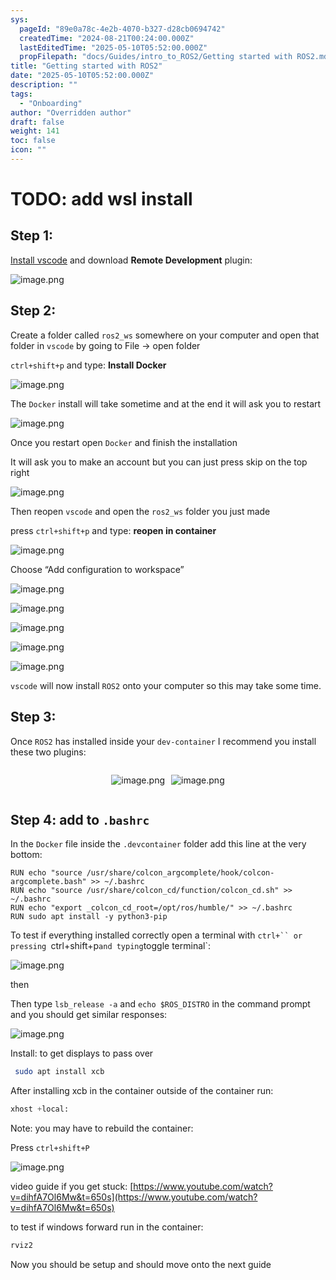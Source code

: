```yaml
---
sys:
  pageId: "89e0a78c-4e2b-4070-b327-d28cb0694742"
  createdTime: "2024-08-21T00:24:00.000Z"
  lastEditedTime: "2025-05-10T05:52:00.000Z"
  propFilepath: "docs/Guides/intro_to_ROS2/Getting started with ROS2.md"
title: "Getting started with ROS2"
date: "2025-05-10T05:52:00.000Z"
description: ""
tags:
  - "Onboarding"
author: "Overridden author"
draft: false
weight: 141
toc: false
icon: ""
---
```


# TODO: add wsl install

## Step 1:

[Install vscode](https://code.visualstudio.com/download) and download **Remote Development** plugin:

![image.png](https://prod-files-secure.s3.us-west-2.amazonaws.com/d518164a-d88e-44d1-a4ee-3adb3bd8bce0/efb52993-1881-4a40-b95e-6f020334f022/image.png?X-Amz-Algorithm=AWS4-HMAC-SHA256&X-Amz-Content-Sha256=UNSIGNED-PAYLOAD&X-Amz-Credential=ASIAZI2LB4667L5YCAPQ%2F20250606%2Fus-west-2%2Fs3%2Faws4_request&X-Amz-Date=20250606T181216Z&X-Amz-Expires=3600&X-Amz-Security-Token=IQoJb3JpZ2luX2VjEIr%2F%2F%2F%2F%2F%2F%2F%2F%2F%2FwEaCXVzLXdlc3QtMiJHMEUCIQCSx2FnbXYl14FHVYI8IYjLevUDxo2mYcXdoosKXlRNpgIgQu9sPpOrRU3HrKLg7yK0zu36Tx5F5EACeW2cuNLqMC0q%2FwMIYxAAGgw2Mzc0MjMxODM4MDUiDEUWFv3NKhd8za3xxyrcA4UEsCsP70ecrL%2FCDJt1k1PlZAfgomP3EKrTHCLOrhYKI%2FB8p61Mb7SYhrEQGars9nmWbRfRFDO0lr17i89zsdn7ACCt1C3AENGl39NNDqCcTtaFcMQtwiEqQKjfi4JnvMO%2F8CffpQ32SkIhMvhLyXEZpJIr%2BLEJup22lfazt680FX8hUw4nmJ1tRI48pQf2aZ3SRyTznOdTWjyay%2FDwkdrQ4B4x1lr77Na%2FR2n6xOT11PjFl%2FQRvo3zO%2Bmp3iuMEdPpHaHrtVLBLQuHAwMrED3tVuPQ1nnXwmhbYecoCzvJsIpA4K%2B%2FK18X0N7W2CQQWyG9MXwVGMzMw0fKaKnqviKyREmwhY2kKA4OM5KcZ7mMjwiODJLci%2BNixt8K1ze9Cq84P9Y4dvOFuQ71ZUF23aMT8aN%2BXuVRsBQ%2F6vnhGPJ7qk6ecdxknFCHBDMcqYMi%2BtJUMKXvYv1GJIvpqRiPm7Q6i6M9HrNI%2BlRQ5F9TT39bv3ZgRLBu5y6zyjHYjiX3z%2FFZnVIPMVX%2BUncAuHGgRiUyf99o6hCyPQjO5rUEqIUEtfIZDZgrX1prxBCvScHJRPNrUUM88cNom64kluZ%2FWu8s%2BPG77JwQjHl7%2BsAQk6ZPFTjjwxe6P0MfSIhSMIHXjMIGOqUB63bLv6tUlKGyLMrQzZ0l02wCIrwp3n%2BIZlYLin4T%2FtfxIub3mInvVRJPb1eULMU9bN511QHnrfpvqYEoJ4siAivpwjxArRZhqoCAHik29y%2BJscp71Z1fopEf1bAaXb7IHZSYOHPlJsY8y5GEph2mEUDj%2Fa9v%2BwHETQs5%2Bf3%2B%2BVtp7YeMEMNengkXgL9fL9BcPo9Orq8qgCPn5%2Fi%2BgZJVSr56XjuY&X-Amz-Signature=ba031ad7e9bca080d388ecb8bb88885caedabdf786e6ac574bbe19e06da45d2b&X-Amz-SignedHeaders=host&x-id=GetObject)

## Step 2:

Create a folder called `ros2_ws` somewhere on your computer and open that folder in `vscode` by going to File → open folder 

`ctrl+shift+p` and type: **Install Docker**

![image.png](https://prod-files-secure.s3.us-west-2.amazonaws.com/d518164a-d88e-44d1-a4ee-3adb3bd8bce0/2269dc0e-1cd5-47ff-bceb-c04ad9b2eab0/image.png?X-Amz-Algorithm=AWS4-HMAC-SHA256&X-Amz-Content-Sha256=UNSIGNED-PAYLOAD&X-Amz-Credential=ASIAZI2LB4667L5YCAPQ%2F20250606%2Fus-west-2%2Fs3%2Faws4_request&X-Amz-Date=20250606T181216Z&X-Amz-Expires=3600&X-Amz-Security-Token=IQoJb3JpZ2luX2VjEIr%2F%2F%2F%2F%2F%2F%2F%2F%2F%2FwEaCXVzLXdlc3QtMiJHMEUCIQCSx2FnbXYl14FHVYI8IYjLevUDxo2mYcXdoosKXlRNpgIgQu9sPpOrRU3HrKLg7yK0zu36Tx5F5EACeW2cuNLqMC0q%2FwMIYxAAGgw2Mzc0MjMxODM4MDUiDEUWFv3NKhd8za3xxyrcA4UEsCsP70ecrL%2FCDJt1k1PlZAfgomP3EKrTHCLOrhYKI%2FB8p61Mb7SYhrEQGars9nmWbRfRFDO0lr17i89zsdn7ACCt1C3AENGl39NNDqCcTtaFcMQtwiEqQKjfi4JnvMO%2F8CffpQ32SkIhMvhLyXEZpJIr%2BLEJup22lfazt680FX8hUw4nmJ1tRI48pQf2aZ3SRyTznOdTWjyay%2FDwkdrQ4B4x1lr77Na%2FR2n6xOT11PjFl%2FQRvo3zO%2Bmp3iuMEdPpHaHrtVLBLQuHAwMrED3tVuPQ1nnXwmhbYecoCzvJsIpA4K%2B%2FK18X0N7W2CQQWyG9MXwVGMzMw0fKaKnqviKyREmwhY2kKA4OM5KcZ7mMjwiODJLci%2BNixt8K1ze9Cq84P9Y4dvOFuQ71ZUF23aMT8aN%2BXuVRsBQ%2F6vnhGPJ7qk6ecdxknFCHBDMcqYMi%2BtJUMKXvYv1GJIvpqRiPm7Q6i6M9HrNI%2BlRQ5F9TT39bv3ZgRLBu5y6zyjHYjiX3z%2FFZnVIPMVX%2BUncAuHGgRiUyf99o6hCyPQjO5rUEqIUEtfIZDZgrX1prxBCvScHJRPNrUUM88cNom64kluZ%2FWu8s%2BPG77JwQjHl7%2BsAQk6ZPFTjjwxe6P0MfSIhSMIHXjMIGOqUB63bLv6tUlKGyLMrQzZ0l02wCIrwp3n%2BIZlYLin4T%2FtfxIub3mInvVRJPb1eULMU9bN511QHnrfpvqYEoJ4siAivpwjxArRZhqoCAHik29y%2BJscp71Z1fopEf1bAaXb7IHZSYOHPlJsY8y5GEph2mEUDj%2Fa9v%2BwHETQs5%2Bf3%2B%2BVtp7YeMEMNengkXgL9fL9BcPo9Orq8qgCPn5%2Fi%2BgZJVSr56XjuY&X-Amz-Signature=68493e76a6fe15e59fab90d3b59541d50abb0d7ee0f777916375056ee3e3eba8&X-Amz-SignedHeaders=host&x-id=GetObject)

The `Docker` install will take sometime and at the end it will ask you to restart

![image.png](https://prod-files-secure.s3.us-west-2.amazonaws.com/d518164a-d88e-44d1-a4ee-3adb3bd8bce0/ed233f78-be33-4b1f-b89c-9c346c0e961e/image.png?X-Amz-Algorithm=AWS4-HMAC-SHA256&X-Amz-Content-Sha256=UNSIGNED-PAYLOAD&X-Amz-Credential=ASIAZI2LB4667L5YCAPQ%2F20250606%2Fus-west-2%2Fs3%2Faws4_request&X-Amz-Date=20250606T181216Z&X-Amz-Expires=3600&X-Amz-Security-Token=IQoJb3JpZ2luX2VjEIr%2F%2F%2F%2F%2F%2F%2F%2F%2F%2FwEaCXVzLXdlc3QtMiJHMEUCIQCSx2FnbXYl14FHVYI8IYjLevUDxo2mYcXdoosKXlRNpgIgQu9sPpOrRU3HrKLg7yK0zu36Tx5F5EACeW2cuNLqMC0q%2FwMIYxAAGgw2Mzc0MjMxODM4MDUiDEUWFv3NKhd8za3xxyrcA4UEsCsP70ecrL%2FCDJt1k1PlZAfgomP3EKrTHCLOrhYKI%2FB8p61Mb7SYhrEQGars9nmWbRfRFDO0lr17i89zsdn7ACCt1C3AENGl39NNDqCcTtaFcMQtwiEqQKjfi4JnvMO%2F8CffpQ32SkIhMvhLyXEZpJIr%2BLEJup22lfazt680FX8hUw4nmJ1tRI48pQf2aZ3SRyTznOdTWjyay%2FDwkdrQ4B4x1lr77Na%2FR2n6xOT11PjFl%2FQRvo3zO%2Bmp3iuMEdPpHaHrtVLBLQuHAwMrED3tVuPQ1nnXwmhbYecoCzvJsIpA4K%2B%2FK18X0N7W2CQQWyG9MXwVGMzMw0fKaKnqviKyREmwhY2kKA4OM5KcZ7mMjwiODJLci%2BNixt8K1ze9Cq84P9Y4dvOFuQ71ZUF23aMT8aN%2BXuVRsBQ%2F6vnhGPJ7qk6ecdxknFCHBDMcqYMi%2BtJUMKXvYv1GJIvpqRiPm7Q6i6M9HrNI%2BlRQ5F9TT39bv3ZgRLBu5y6zyjHYjiX3z%2FFZnVIPMVX%2BUncAuHGgRiUyf99o6hCyPQjO5rUEqIUEtfIZDZgrX1prxBCvScHJRPNrUUM88cNom64kluZ%2FWu8s%2BPG77JwQjHl7%2BsAQk6ZPFTjjwxe6P0MfSIhSMIHXjMIGOqUB63bLv6tUlKGyLMrQzZ0l02wCIrwp3n%2BIZlYLin4T%2FtfxIub3mInvVRJPb1eULMU9bN511QHnrfpvqYEoJ4siAivpwjxArRZhqoCAHik29y%2BJscp71Z1fopEf1bAaXb7IHZSYOHPlJsY8y5GEph2mEUDj%2Fa9v%2BwHETQs5%2Bf3%2B%2BVtp7YeMEMNengkXgL9fL9BcPo9Orq8qgCPn5%2Fi%2BgZJVSr56XjuY&X-Amz-Signature=3183dfd44d43e0d11e5ab0312d8da09f004ad50f1093fc88060562df3d949c19&X-Amz-SignedHeaders=host&x-id=GetObject)

Once you restart open `Docker` and finish the installation

It will ask you to make an account but you can just press skip on the top right

![image.png](https://prod-files-secure.s3.us-west-2.amazonaws.com/d518164a-d88e-44d1-a4ee-3adb3bd8bce0/21010ad9-1659-4fd9-9f59-9932a09b2a3d/image.png?X-Amz-Algorithm=AWS4-HMAC-SHA256&X-Amz-Content-Sha256=UNSIGNED-PAYLOAD&X-Amz-Credential=ASIAZI2LB4667L5YCAPQ%2F20250606%2Fus-west-2%2Fs3%2Faws4_request&X-Amz-Date=20250606T181216Z&X-Amz-Expires=3600&X-Amz-Security-Token=IQoJb3JpZ2luX2VjEIr%2F%2F%2F%2F%2F%2F%2F%2F%2F%2FwEaCXVzLXdlc3QtMiJHMEUCIQCSx2FnbXYl14FHVYI8IYjLevUDxo2mYcXdoosKXlRNpgIgQu9sPpOrRU3HrKLg7yK0zu36Tx5F5EACeW2cuNLqMC0q%2FwMIYxAAGgw2Mzc0MjMxODM4MDUiDEUWFv3NKhd8za3xxyrcA4UEsCsP70ecrL%2FCDJt1k1PlZAfgomP3EKrTHCLOrhYKI%2FB8p61Mb7SYhrEQGars9nmWbRfRFDO0lr17i89zsdn7ACCt1C3AENGl39NNDqCcTtaFcMQtwiEqQKjfi4JnvMO%2F8CffpQ32SkIhMvhLyXEZpJIr%2BLEJup22lfazt680FX8hUw4nmJ1tRI48pQf2aZ3SRyTznOdTWjyay%2FDwkdrQ4B4x1lr77Na%2FR2n6xOT11PjFl%2FQRvo3zO%2Bmp3iuMEdPpHaHrtVLBLQuHAwMrED3tVuPQ1nnXwmhbYecoCzvJsIpA4K%2B%2FK18X0N7W2CQQWyG9MXwVGMzMw0fKaKnqviKyREmwhY2kKA4OM5KcZ7mMjwiODJLci%2BNixt8K1ze9Cq84P9Y4dvOFuQ71ZUF23aMT8aN%2BXuVRsBQ%2F6vnhGPJ7qk6ecdxknFCHBDMcqYMi%2BtJUMKXvYv1GJIvpqRiPm7Q6i6M9HrNI%2BlRQ5F9TT39bv3ZgRLBu5y6zyjHYjiX3z%2FFZnVIPMVX%2BUncAuHGgRiUyf99o6hCyPQjO5rUEqIUEtfIZDZgrX1prxBCvScHJRPNrUUM88cNom64kluZ%2FWu8s%2BPG77JwQjHl7%2BsAQk6ZPFTjjwxe6P0MfSIhSMIHXjMIGOqUB63bLv6tUlKGyLMrQzZ0l02wCIrwp3n%2BIZlYLin4T%2FtfxIub3mInvVRJPb1eULMU9bN511QHnrfpvqYEoJ4siAivpwjxArRZhqoCAHik29y%2BJscp71Z1fopEf1bAaXb7IHZSYOHPlJsY8y5GEph2mEUDj%2Fa9v%2BwHETQs5%2Bf3%2B%2BVtp7YeMEMNengkXgL9fL9BcPo9Orq8qgCPn5%2Fi%2BgZJVSr56XjuY&X-Amz-Signature=b66911fe34752ed67f652cc0a41bf5ae3ff2af7b61bf17cec37a4f5e864e9eef&X-Amz-SignedHeaders=host&x-id=GetObject)

Then reopen `vscode` and open the `ros2_ws` folder you just made

press `ctrl+shift+p` and type: **reopen in container**

![image.png](https://prod-files-secure.s3.us-west-2.amazonaws.com/d518164a-d88e-44d1-a4ee-3adb3bd8bce0/4e93b8c2-41ad-488c-8095-c74205196118/image.png?X-Amz-Algorithm=AWS4-HMAC-SHA256&X-Amz-Content-Sha256=UNSIGNED-PAYLOAD&X-Amz-Credential=ASIAZI2LB4667L5YCAPQ%2F20250606%2Fus-west-2%2Fs3%2Faws4_request&X-Amz-Date=20250606T181216Z&X-Amz-Expires=3600&X-Amz-Security-Token=IQoJb3JpZ2luX2VjEIr%2F%2F%2F%2F%2F%2F%2F%2F%2F%2FwEaCXVzLXdlc3QtMiJHMEUCIQCSx2FnbXYl14FHVYI8IYjLevUDxo2mYcXdoosKXlRNpgIgQu9sPpOrRU3HrKLg7yK0zu36Tx5F5EACeW2cuNLqMC0q%2FwMIYxAAGgw2Mzc0MjMxODM4MDUiDEUWFv3NKhd8za3xxyrcA4UEsCsP70ecrL%2FCDJt1k1PlZAfgomP3EKrTHCLOrhYKI%2FB8p61Mb7SYhrEQGars9nmWbRfRFDO0lr17i89zsdn7ACCt1C3AENGl39NNDqCcTtaFcMQtwiEqQKjfi4JnvMO%2F8CffpQ32SkIhMvhLyXEZpJIr%2BLEJup22lfazt680FX8hUw4nmJ1tRI48pQf2aZ3SRyTznOdTWjyay%2FDwkdrQ4B4x1lr77Na%2FR2n6xOT11PjFl%2FQRvo3zO%2Bmp3iuMEdPpHaHrtVLBLQuHAwMrED3tVuPQ1nnXwmhbYecoCzvJsIpA4K%2B%2FK18X0N7W2CQQWyG9MXwVGMzMw0fKaKnqviKyREmwhY2kKA4OM5KcZ7mMjwiODJLci%2BNixt8K1ze9Cq84P9Y4dvOFuQ71ZUF23aMT8aN%2BXuVRsBQ%2F6vnhGPJ7qk6ecdxknFCHBDMcqYMi%2BtJUMKXvYv1GJIvpqRiPm7Q6i6M9HrNI%2BlRQ5F9TT39bv3ZgRLBu5y6zyjHYjiX3z%2FFZnVIPMVX%2BUncAuHGgRiUyf99o6hCyPQjO5rUEqIUEtfIZDZgrX1prxBCvScHJRPNrUUM88cNom64kluZ%2FWu8s%2BPG77JwQjHl7%2BsAQk6ZPFTjjwxe6P0MfSIhSMIHXjMIGOqUB63bLv6tUlKGyLMrQzZ0l02wCIrwp3n%2BIZlYLin4T%2FtfxIub3mInvVRJPb1eULMU9bN511QHnrfpvqYEoJ4siAivpwjxArRZhqoCAHik29y%2BJscp71Z1fopEf1bAaXb7IHZSYOHPlJsY8y5GEph2mEUDj%2Fa9v%2BwHETQs5%2Bf3%2B%2BVtp7YeMEMNengkXgL9fL9BcPo9Orq8qgCPn5%2Fi%2BgZJVSr56XjuY&X-Amz-Signature=f56cb430fcbb44e86b677deba9aff891c285cbe069308804e84a18dde3404e1b&X-Amz-SignedHeaders=host&x-id=GetObject)

Choose “Add configuration to workspace”

![image.png](https://prod-files-secure.s3.us-west-2.amazonaws.com/d518164a-d88e-44d1-a4ee-3adb3bd8bce0/9560b282-5060-4989-ba37-97e7b2c22476/image.png?X-Amz-Algorithm=AWS4-HMAC-SHA256&X-Amz-Content-Sha256=UNSIGNED-PAYLOAD&X-Amz-Credential=ASIAZI2LB4667L5YCAPQ%2F20250606%2Fus-west-2%2Fs3%2Faws4_request&X-Amz-Date=20250606T181216Z&X-Amz-Expires=3600&X-Amz-Security-Token=IQoJb3JpZ2luX2VjEIr%2F%2F%2F%2F%2F%2F%2F%2F%2F%2FwEaCXVzLXdlc3QtMiJHMEUCIQCSx2FnbXYl14FHVYI8IYjLevUDxo2mYcXdoosKXlRNpgIgQu9sPpOrRU3HrKLg7yK0zu36Tx5F5EACeW2cuNLqMC0q%2FwMIYxAAGgw2Mzc0MjMxODM4MDUiDEUWFv3NKhd8za3xxyrcA4UEsCsP70ecrL%2FCDJt1k1PlZAfgomP3EKrTHCLOrhYKI%2FB8p61Mb7SYhrEQGars9nmWbRfRFDO0lr17i89zsdn7ACCt1C3AENGl39NNDqCcTtaFcMQtwiEqQKjfi4JnvMO%2F8CffpQ32SkIhMvhLyXEZpJIr%2BLEJup22lfazt680FX8hUw4nmJ1tRI48pQf2aZ3SRyTznOdTWjyay%2FDwkdrQ4B4x1lr77Na%2FR2n6xOT11PjFl%2FQRvo3zO%2Bmp3iuMEdPpHaHrtVLBLQuHAwMrED3tVuPQ1nnXwmhbYecoCzvJsIpA4K%2B%2FK18X0N7W2CQQWyG9MXwVGMzMw0fKaKnqviKyREmwhY2kKA4OM5KcZ7mMjwiODJLci%2BNixt8K1ze9Cq84P9Y4dvOFuQ71ZUF23aMT8aN%2BXuVRsBQ%2F6vnhGPJ7qk6ecdxknFCHBDMcqYMi%2BtJUMKXvYv1GJIvpqRiPm7Q6i6M9HrNI%2BlRQ5F9TT39bv3ZgRLBu5y6zyjHYjiX3z%2FFZnVIPMVX%2BUncAuHGgRiUyf99o6hCyPQjO5rUEqIUEtfIZDZgrX1prxBCvScHJRPNrUUM88cNom64kluZ%2FWu8s%2BPG77JwQjHl7%2BsAQk6ZPFTjjwxe6P0MfSIhSMIHXjMIGOqUB63bLv6tUlKGyLMrQzZ0l02wCIrwp3n%2BIZlYLin4T%2FtfxIub3mInvVRJPb1eULMU9bN511QHnrfpvqYEoJ4siAivpwjxArRZhqoCAHik29y%2BJscp71Z1fopEf1bAaXb7IHZSYOHPlJsY8y5GEph2mEUDj%2Fa9v%2BwHETQs5%2Bf3%2B%2BVtp7YeMEMNengkXgL9fL9BcPo9Orq8qgCPn5%2Fi%2BgZJVSr56XjuY&X-Amz-Signature=5aff687c4ce128f99cf48d5440f524a59194affe1d301fca5ede4d85b7a3805c&X-Amz-SignedHeaders=host&x-id=GetObject)

![image.png](https://prod-files-secure.s3.us-west-2.amazonaws.com/d518164a-d88e-44d1-a4ee-3adb3bd8bce0/2ee63f81-886b-48e8-a553-dc6e5eac99e4/image.png?X-Amz-Algorithm=AWS4-HMAC-SHA256&X-Amz-Content-Sha256=UNSIGNED-PAYLOAD&X-Amz-Credential=ASIAZI2LB4667L5YCAPQ%2F20250606%2Fus-west-2%2Fs3%2Faws4_request&X-Amz-Date=20250606T181216Z&X-Amz-Expires=3600&X-Amz-Security-Token=IQoJb3JpZ2luX2VjEIr%2F%2F%2F%2F%2F%2F%2F%2F%2F%2FwEaCXVzLXdlc3QtMiJHMEUCIQCSx2FnbXYl14FHVYI8IYjLevUDxo2mYcXdoosKXlRNpgIgQu9sPpOrRU3HrKLg7yK0zu36Tx5F5EACeW2cuNLqMC0q%2FwMIYxAAGgw2Mzc0MjMxODM4MDUiDEUWFv3NKhd8za3xxyrcA4UEsCsP70ecrL%2FCDJt1k1PlZAfgomP3EKrTHCLOrhYKI%2FB8p61Mb7SYhrEQGars9nmWbRfRFDO0lr17i89zsdn7ACCt1C3AENGl39NNDqCcTtaFcMQtwiEqQKjfi4JnvMO%2F8CffpQ32SkIhMvhLyXEZpJIr%2BLEJup22lfazt680FX8hUw4nmJ1tRI48pQf2aZ3SRyTznOdTWjyay%2FDwkdrQ4B4x1lr77Na%2FR2n6xOT11PjFl%2FQRvo3zO%2Bmp3iuMEdPpHaHrtVLBLQuHAwMrED3tVuPQ1nnXwmhbYecoCzvJsIpA4K%2B%2FK18X0N7W2CQQWyG9MXwVGMzMw0fKaKnqviKyREmwhY2kKA4OM5KcZ7mMjwiODJLci%2BNixt8K1ze9Cq84P9Y4dvOFuQ71ZUF23aMT8aN%2BXuVRsBQ%2F6vnhGPJ7qk6ecdxknFCHBDMcqYMi%2BtJUMKXvYv1GJIvpqRiPm7Q6i6M9HrNI%2BlRQ5F9TT39bv3ZgRLBu5y6zyjHYjiX3z%2FFZnVIPMVX%2BUncAuHGgRiUyf99o6hCyPQjO5rUEqIUEtfIZDZgrX1prxBCvScHJRPNrUUM88cNom64kluZ%2FWu8s%2BPG77JwQjHl7%2BsAQk6ZPFTjjwxe6P0MfSIhSMIHXjMIGOqUB63bLv6tUlKGyLMrQzZ0l02wCIrwp3n%2BIZlYLin4T%2FtfxIub3mInvVRJPb1eULMU9bN511QHnrfpvqYEoJ4siAivpwjxArRZhqoCAHik29y%2BJscp71Z1fopEf1bAaXb7IHZSYOHPlJsY8y5GEph2mEUDj%2Fa9v%2BwHETQs5%2Bf3%2B%2BVtp7YeMEMNengkXgL9fL9BcPo9Orq8qgCPn5%2Fi%2BgZJVSr56XjuY&X-Amz-Signature=1b86b751affb983cbdd7561dda8025451f35bfed00d9306377e30d1449ef9d06&X-Amz-SignedHeaders=host&x-id=GetObject)

![image.png](https://prod-files-secure.s3.us-west-2.amazonaws.com/d518164a-d88e-44d1-a4ee-3adb3bd8bce0/ae1580b2-b048-407e-aed9-b584224a7a04/image.png?X-Amz-Algorithm=AWS4-HMAC-SHA256&X-Amz-Content-Sha256=UNSIGNED-PAYLOAD&X-Amz-Credential=ASIAZI2LB4667L5YCAPQ%2F20250606%2Fus-west-2%2Fs3%2Faws4_request&X-Amz-Date=20250606T181216Z&X-Amz-Expires=3600&X-Amz-Security-Token=IQoJb3JpZ2luX2VjEIr%2F%2F%2F%2F%2F%2F%2F%2F%2F%2FwEaCXVzLXdlc3QtMiJHMEUCIQCSx2FnbXYl14FHVYI8IYjLevUDxo2mYcXdoosKXlRNpgIgQu9sPpOrRU3HrKLg7yK0zu36Tx5F5EACeW2cuNLqMC0q%2FwMIYxAAGgw2Mzc0MjMxODM4MDUiDEUWFv3NKhd8za3xxyrcA4UEsCsP70ecrL%2FCDJt1k1PlZAfgomP3EKrTHCLOrhYKI%2FB8p61Mb7SYhrEQGars9nmWbRfRFDO0lr17i89zsdn7ACCt1C3AENGl39NNDqCcTtaFcMQtwiEqQKjfi4JnvMO%2F8CffpQ32SkIhMvhLyXEZpJIr%2BLEJup22lfazt680FX8hUw4nmJ1tRI48pQf2aZ3SRyTznOdTWjyay%2FDwkdrQ4B4x1lr77Na%2FR2n6xOT11PjFl%2FQRvo3zO%2Bmp3iuMEdPpHaHrtVLBLQuHAwMrED3tVuPQ1nnXwmhbYecoCzvJsIpA4K%2B%2FK18X0N7W2CQQWyG9MXwVGMzMw0fKaKnqviKyREmwhY2kKA4OM5KcZ7mMjwiODJLci%2BNixt8K1ze9Cq84P9Y4dvOFuQ71ZUF23aMT8aN%2BXuVRsBQ%2F6vnhGPJ7qk6ecdxknFCHBDMcqYMi%2BtJUMKXvYv1GJIvpqRiPm7Q6i6M9HrNI%2BlRQ5F9TT39bv3ZgRLBu5y6zyjHYjiX3z%2FFZnVIPMVX%2BUncAuHGgRiUyf99o6hCyPQjO5rUEqIUEtfIZDZgrX1prxBCvScHJRPNrUUM88cNom64kluZ%2FWu8s%2BPG77JwQjHl7%2BsAQk6ZPFTjjwxe6P0MfSIhSMIHXjMIGOqUB63bLv6tUlKGyLMrQzZ0l02wCIrwp3n%2BIZlYLin4T%2FtfxIub3mInvVRJPb1eULMU9bN511QHnrfpvqYEoJ4siAivpwjxArRZhqoCAHik29y%2BJscp71Z1fopEf1bAaXb7IHZSYOHPlJsY8y5GEph2mEUDj%2Fa9v%2BwHETQs5%2Bf3%2B%2BVtp7YeMEMNengkXgL9fL9BcPo9Orq8qgCPn5%2Fi%2BgZJVSr56XjuY&X-Amz-Signature=783154ddd87f39282c893404db2e7433dbb68dbe355b6733b281ab7e13acc442&X-Amz-SignedHeaders=host&x-id=GetObject)

![image.png](https://prod-files-secure.s3.us-west-2.amazonaws.com/d518164a-d88e-44d1-a4ee-3adb3bd8bce0/53255b28-f75e-430f-b9e3-c0ac8577e42b/image.png?X-Amz-Algorithm=AWS4-HMAC-SHA256&X-Amz-Content-Sha256=UNSIGNED-PAYLOAD&X-Amz-Credential=ASIAZI2LB4667L5YCAPQ%2F20250606%2Fus-west-2%2Fs3%2Faws4_request&X-Amz-Date=20250606T181216Z&X-Amz-Expires=3600&X-Amz-Security-Token=IQoJb3JpZ2luX2VjEIr%2F%2F%2F%2F%2F%2F%2F%2F%2F%2FwEaCXVzLXdlc3QtMiJHMEUCIQCSx2FnbXYl14FHVYI8IYjLevUDxo2mYcXdoosKXlRNpgIgQu9sPpOrRU3HrKLg7yK0zu36Tx5F5EACeW2cuNLqMC0q%2FwMIYxAAGgw2Mzc0MjMxODM4MDUiDEUWFv3NKhd8za3xxyrcA4UEsCsP70ecrL%2FCDJt1k1PlZAfgomP3EKrTHCLOrhYKI%2FB8p61Mb7SYhrEQGars9nmWbRfRFDO0lr17i89zsdn7ACCt1C3AENGl39NNDqCcTtaFcMQtwiEqQKjfi4JnvMO%2F8CffpQ32SkIhMvhLyXEZpJIr%2BLEJup22lfazt680FX8hUw4nmJ1tRI48pQf2aZ3SRyTznOdTWjyay%2FDwkdrQ4B4x1lr77Na%2FR2n6xOT11PjFl%2FQRvo3zO%2Bmp3iuMEdPpHaHrtVLBLQuHAwMrED3tVuPQ1nnXwmhbYecoCzvJsIpA4K%2B%2FK18X0N7W2CQQWyG9MXwVGMzMw0fKaKnqviKyREmwhY2kKA4OM5KcZ7mMjwiODJLci%2BNixt8K1ze9Cq84P9Y4dvOFuQ71ZUF23aMT8aN%2BXuVRsBQ%2F6vnhGPJ7qk6ecdxknFCHBDMcqYMi%2BtJUMKXvYv1GJIvpqRiPm7Q6i6M9HrNI%2BlRQ5F9TT39bv3ZgRLBu5y6zyjHYjiX3z%2FFZnVIPMVX%2BUncAuHGgRiUyf99o6hCyPQjO5rUEqIUEtfIZDZgrX1prxBCvScHJRPNrUUM88cNom64kluZ%2FWu8s%2BPG77JwQjHl7%2BsAQk6ZPFTjjwxe6P0MfSIhSMIHXjMIGOqUB63bLv6tUlKGyLMrQzZ0l02wCIrwp3n%2BIZlYLin4T%2FtfxIub3mInvVRJPb1eULMU9bN511QHnrfpvqYEoJ4siAivpwjxArRZhqoCAHik29y%2BJscp71Z1fopEf1bAaXb7IHZSYOHPlJsY8y5GEph2mEUDj%2Fa9v%2BwHETQs5%2Bf3%2B%2BVtp7YeMEMNengkXgL9fL9BcPo9Orq8qgCPn5%2Fi%2BgZJVSr56XjuY&X-Amz-Signature=8e69b8a425f51ac9e62dfe861e8692cbb0acd3adf46ee6fb7f275f6e0f7a99af&X-Amz-SignedHeaders=host&x-id=GetObject)

![image.png](https://prod-files-secure.s3.us-west-2.amazonaws.com/d518164a-d88e-44d1-a4ee-3adb3bd8bce0/7c562767-5af9-4ffb-97d1-327bcdf4ee00/image.png?X-Amz-Algorithm=AWS4-HMAC-SHA256&X-Amz-Content-Sha256=UNSIGNED-PAYLOAD&X-Amz-Credential=ASIAZI2LB4667L5YCAPQ%2F20250606%2Fus-west-2%2Fs3%2Faws4_request&X-Amz-Date=20250606T181216Z&X-Amz-Expires=3600&X-Amz-Security-Token=IQoJb3JpZ2luX2VjEIr%2F%2F%2F%2F%2F%2F%2F%2F%2F%2FwEaCXVzLXdlc3QtMiJHMEUCIQCSx2FnbXYl14FHVYI8IYjLevUDxo2mYcXdoosKXlRNpgIgQu9sPpOrRU3HrKLg7yK0zu36Tx5F5EACeW2cuNLqMC0q%2FwMIYxAAGgw2Mzc0MjMxODM4MDUiDEUWFv3NKhd8za3xxyrcA4UEsCsP70ecrL%2FCDJt1k1PlZAfgomP3EKrTHCLOrhYKI%2FB8p61Mb7SYhrEQGars9nmWbRfRFDO0lr17i89zsdn7ACCt1C3AENGl39NNDqCcTtaFcMQtwiEqQKjfi4JnvMO%2F8CffpQ32SkIhMvhLyXEZpJIr%2BLEJup22lfazt680FX8hUw4nmJ1tRI48pQf2aZ3SRyTznOdTWjyay%2FDwkdrQ4B4x1lr77Na%2FR2n6xOT11PjFl%2FQRvo3zO%2Bmp3iuMEdPpHaHrtVLBLQuHAwMrED3tVuPQ1nnXwmhbYecoCzvJsIpA4K%2B%2FK18X0N7W2CQQWyG9MXwVGMzMw0fKaKnqviKyREmwhY2kKA4OM5KcZ7mMjwiODJLci%2BNixt8K1ze9Cq84P9Y4dvOFuQ71ZUF23aMT8aN%2BXuVRsBQ%2F6vnhGPJ7qk6ecdxknFCHBDMcqYMi%2BtJUMKXvYv1GJIvpqRiPm7Q6i6M9HrNI%2BlRQ5F9TT39bv3ZgRLBu5y6zyjHYjiX3z%2FFZnVIPMVX%2BUncAuHGgRiUyf99o6hCyPQjO5rUEqIUEtfIZDZgrX1prxBCvScHJRPNrUUM88cNom64kluZ%2FWu8s%2BPG77JwQjHl7%2BsAQk6ZPFTjjwxe6P0MfSIhSMIHXjMIGOqUB63bLv6tUlKGyLMrQzZ0l02wCIrwp3n%2BIZlYLin4T%2FtfxIub3mInvVRJPb1eULMU9bN511QHnrfpvqYEoJ4siAivpwjxArRZhqoCAHik29y%2BJscp71Z1fopEf1bAaXb7IHZSYOHPlJsY8y5GEph2mEUDj%2Fa9v%2BwHETQs5%2Bf3%2B%2BVtp7YeMEMNengkXgL9fL9BcPo9Orq8qgCPn5%2Fi%2BgZJVSr56XjuY&X-Amz-Signature=60920eb6314edbeadb40e434cfa2cdb1bc49adfb47ee3a64f3f354531e39e4b6&X-Amz-SignedHeaders=host&x-id=GetObject)

`vscode` will now install `ROS2` onto your computer so this may take some time.

## Step 3:

Once `ROS2` has installed inside your `dev-container` I recommend you install these two plugins:

<div style="display: flex;flex-direction: row; column-gap:10px; max-width: 630px;justify-content: center;">
<div>

![image.png](https://prod-files-secure.s3.us-west-2.amazonaws.com/d518164a-d88e-44d1-a4ee-3adb3bd8bce0/3fc3d550-5a54-4ba1-ba6b-faa01cdb7369/image.png?X-Amz-Algorithm=AWS4-HMAC-SHA256&X-Amz-Content-Sha256=UNSIGNED-PAYLOAD&X-Amz-Credential=ASIAZI2LB466UYUJRYUZ%2F20250606%2Fus-west-2%2Fs3%2Faws4_request&X-Amz-Date=20250606T181220Z&X-Amz-Expires=3600&X-Amz-Security-Token=IQoJb3JpZ2luX2VjEIr%2F%2F%2F%2F%2F%2F%2F%2F%2F%2FwEaCXVzLXdlc3QtMiJIMEYCIQDrCias2lT8M8r8wXDsTfd68Waf3qwWmF%2B41yQAK4I%2FigIhAPQnuBktWZ%2FZYBZnuXguoeoyrPywQ1iv3c0OqgmI0udfKv8DCGMQABoMNjM3NDIzMTgzODA1IgzeuLVOo7hrm4nE0zAq3AN%2FQn4%2F3quCbdgzZ7R2aR2CMAQYfogkOl%2Fzm0LFoYeesasBamAcBN4YikgxKEhmbwaoqHoc5KD0%2BZpq%2BygHexfxFd26V4mK14bmSdS1cYXgjcNCVDn6AxJQd1zpLSKPiQPTOFIHgena6p%2F6ugPEw3ac%2FHmzPmeSwu64L0rM0jF%2BrsPcsDecSvuZZ%2F2eUMYYNIYwQYZrlTnK240%2BeWmScK%2B%2FfZq2SO2GEfhIwu5uzHCspk2fbTg%2FAXqs1RXF2ri48PZBxcuBZApGxmVMHbAMjsdSyX%2FhUguYMFXD3s3zYzPtsl0XXy6awy3oJleHHI7b%2BcZY2yrWfwHfOgH6peaYsw6SullEv%2B54ctJj26ow8Q0IgmlGN3RuhB2OhYVMtyFJylSpkfJCd92hwde%2F8F7S8g1BsBGFtBj7to%2BwKuKSVjMOJHnGeO3pMLXnU4KD0vnfwpMDx55sKm6lhs8egWp91NIPZSiFrGrwlO%2FSwNDg1GdYbq9qi%2FwntLSK2ztLoGEYOSqVBSesHZPoaMn3Kl4dyKvQ75udIDTcbC49a9Occv3o4x4i4XBqAKrAagmf2KvEWeH3XtDLtiNA%2FdwIQa8jdL3mgB%2FYkNy65BUZlH%2BHAC4nyyiyX4NDaVtb6IG9bzDF14zCBjqkAbeUNw2lhm30r%2BfVNwxCc%2Fea3dDUFhsv6MS5zZ0AJR2IPalP0dCssbzsAJCTr8fs1G24Ze60QB6ia4NWp8eqmypNZ%2BE42efp4kyU7qv2GeevkU7rcdcLdlhObCBqpoKqFsCN7%2BCOT%2BOzeIQS2b6Vjfd6B7luvaB2F17umzRJg4QEsPXOUe%2BDHQvl3N28AZRns1YjIQcfePUsOAQrl1GBJmjB6nNe&X-Amz-Signature=f0dbb7d2abc5b4575042791508ad89906b97e4cf34377adca88a2f2a1dbb8160&X-Amz-SignedHeaders=host&x-id=GetObject)

</div>
<div>

![image.png](https://prod-files-secure.s3.us-west-2.amazonaws.com/d518164a-d88e-44d1-a4ee-3adb3bd8bce0/d994cc66-13c2-4093-a5a3-f84cf4601a82/image.png?X-Amz-Algorithm=AWS4-HMAC-SHA256&X-Amz-Content-Sha256=UNSIGNED-PAYLOAD&X-Amz-Credential=ASIAZI2LB466TQR7QFK6%2F20250606%2Fus-west-2%2Fs3%2Faws4_request&X-Amz-Date=20250606T181221Z&X-Amz-Expires=3600&X-Amz-Security-Token=IQoJb3JpZ2luX2VjEIr%2F%2F%2F%2F%2F%2F%2F%2F%2F%2FwEaCXVzLXdlc3QtMiJHMEUCIQCLmf8INmqeChXlNk1uBAmsc6c11JhI%2Bz5P1VaoJh%2B1IwIgUpcpQXjiK0EHbzaToQdeY5yBY%2BratOCjshCW7%2Fw%2FlEkq%2FwMIYxAAGgw2Mzc0MjMxODM4MDUiDMeYXkn3X1KGfyX4bCrcAx8%2B1YHZIT9ZLwuH2gpr96IgP%2F3hYiBoNTHBOIX%2BNEy%2BRlngOUoj9YwjwVKSpKL7JaW8vw4G64nFI7I0%2FlT%2BU5Ln04NU1C%2B6TTddbpOfiENe897xmkNkVo8wFowP6FZZS8YhK4PipiOth3S8M6DJA4xFuFRV%2FXohr7N3hcNz8jXL1Blgbip8UHYI5ml6l96fgKJJXHoOJ6Zx4GNZpXR0XKjNE2InxP2VbZ9x6FK6UVGnK%2F0oIgAeY%2FecVb1gkAnbXpaBbO2R955AK5EgfsEd%2FdCdqPU2V1YG0VPk78aItVTr6IEEWQjaAMzLJqL3aMz5cYY31l5G%2Bx4Qlt%2Fx79HiSne374SBrX6kZqsGnhyET0thC6oNGnUQBOvYAW6%2F7rwHt9C7NfQBClriHdPOR93QjwaYoVXNN9xZ01HfqxRKb1N%2BeaLnepEy5M%2BhYo0y4UmdHjMzpvTVsCjpku6ZF84pEUCGSAbjCRSfY5nVtDC%2FGXynwRVuV9RfRAgKvz1pZleGa9AhxR6GxPcDbJsviU0HEk4n7Aain9o%2FJ8khDPIHjmGuq9K%2FVzGx%2Fa0EVCBp8YSZaVPCDLzU2o8vdBuxsJxOCfIoJIcGBvKLmP4BZiIKp8%2FnasV7h%2B4LJUx9f96ZMKTWjMIGOqUBDdx3fMc5hHksko%2F1KktAA9lkFKNrQrn2n%2B8bvwdgVZdiMEz9QD1X0jFyYtFS4OgUpc0q%2FLGEhgFeXZ9Hcfo9KqPVtTLVUuFSf7Rk3E%2FpM96EUJZhBruBAJtllq4jccFB6WOmUD4Nos%2FwAZJRiNtJtgp%2B5tOGspBMb7LzZptRfAsxKY%2FAhf9euPUMSlu%2FshoPo0eMorj1dGKxyG1gZLz7kC1nd1yu&X-Amz-Signature=6161680a65bf5057ee2fc4410918842c6f54d99e0666a58e18f9bea4eb220eb0&X-Amz-SignedHeaders=host&x-id=GetObject)

</div>
</div>

## Step 4: add to `.bashrc`

In the `Docker` file inside the `.devcontainer` folder add this line at the very bottom: 

```docker
RUN echo "source /usr/share/colcon_argcomplete/hook/colcon-argcomplete.bash" >> ~/.bashrc
RUN echo "source /usr/share/colcon_cd/function/colcon_cd.sh" >> ~/.bashrc
RUN echo "export _colcon_cd_root=/opt/ros/humble/" >> ~/.bashrc
RUN sudo apt install -y python3-pip 
```

To test if everything installed correctly open a terminal with `ctrl+`` or pressing `ctrl+shift+p` and typing `toggle terminal`:

![image.png](https://prod-files-secure.s3.us-west-2.amazonaws.com/d518164a-d88e-44d1-a4ee-3adb3bd8bce0/6a4943d8-b04e-4c02-9a58-775f3384d1a5/image.png?X-Amz-Algorithm=AWS4-HMAC-SHA256&X-Amz-Content-Sha256=UNSIGNED-PAYLOAD&X-Amz-Credential=ASIAZI2LB4667L5YCAPQ%2F20250606%2Fus-west-2%2Fs3%2Faws4_request&X-Amz-Date=20250606T181216Z&X-Amz-Expires=3600&X-Amz-Security-Token=IQoJb3JpZ2luX2VjEIr%2F%2F%2F%2F%2F%2F%2F%2F%2F%2FwEaCXVzLXdlc3QtMiJHMEUCIQCSx2FnbXYl14FHVYI8IYjLevUDxo2mYcXdoosKXlRNpgIgQu9sPpOrRU3HrKLg7yK0zu36Tx5F5EACeW2cuNLqMC0q%2FwMIYxAAGgw2Mzc0MjMxODM4MDUiDEUWFv3NKhd8za3xxyrcA4UEsCsP70ecrL%2FCDJt1k1PlZAfgomP3EKrTHCLOrhYKI%2FB8p61Mb7SYhrEQGars9nmWbRfRFDO0lr17i89zsdn7ACCt1C3AENGl39NNDqCcTtaFcMQtwiEqQKjfi4JnvMO%2F8CffpQ32SkIhMvhLyXEZpJIr%2BLEJup22lfazt680FX8hUw4nmJ1tRI48pQf2aZ3SRyTznOdTWjyay%2FDwkdrQ4B4x1lr77Na%2FR2n6xOT11PjFl%2FQRvo3zO%2Bmp3iuMEdPpHaHrtVLBLQuHAwMrED3tVuPQ1nnXwmhbYecoCzvJsIpA4K%2B%2FK18X0N7W2CQQWyG9MXwVGMzMw0fKaKnqviKyREmwhY2kKA4OM5KcZ7mMjwiODJLci%2BNixt8K1ze9Cq84P9Y4dvOFuQ71ZUF23aMT8aN%2BXuVRsBQ%2F6vnhGPJ7qk6ecdxknFCHBDMcqYMi%2BtJUMKXvYv1GJIvpqRiPm7Q6i6M9HrNI%2BlRQ5F9TT39bv3ZgRLBu5y6zyjHYjiX3z%2FFZnVIPMVX%2BUncAuHGgRiUyf99o6hCyPQjO5rUEqIUEtfIZDZgrX1prxBCvScHJRPNrUUM88cNom64kluZ%2FWu8s%2BPG77JwQjHl7%2BsAQk6ZPFTjjwxe6P0MfSIhSMIHXjMIGOqUB63bLv6tUlKGyLMrQzZ0l02wCIrwp3n%2BIZlYLin4T%2FtfxIub3mInvVRJPb1eULMU9bN511QHnrfpvqYEoJ4siAivpwjxArRZhqoCAHik29y%2BJscp71Z1fopEf1bAaXb7IHZSYOHPlJsY8y5GEph2mEUDj%2Fa9v%2BwHETQs5%2Bf3%2B%2BVtp7YeMEMNengkXgL9fL9BcPo9Orq8qgCPn5%2Fi%2BgZJVSr56XjuY&X-Amz-Signature=3873a63f6a9e8e223db6f9d89afa05397e25f308ec15084cc04408c0c0ae4c53&X-Amz-SignedHeaders=host&x-id=GetObject)

then 

Then type `lsb_release -a` and `echo $ROS_DISTRO` in the command prompt and you should get similar responses:

![image.png](https://prod-files-secure.s3.us-west-2.amazonaws.com/d518164a-d88e-44d1-a4ee-3adb3bd8bce0/3e635dec-a805-4e85-8b9e-d000e5b71a4e/image.png?X-Amz-Algorithm=AWS4-HMAC-SHA256&X-Amz-Content-Sha256=UNSIGNED-PAYLOAD&X-Amz-Credential=ASIAZI2LB4667L5YCAPQ%2F20250606%2Fus-west-2%2Fs3%2Faws4_request&X-Amz-Date=20250606T181216Z&X-Amz-Expires=3600&X-Amz-Security-Token=IQoJb3JpZ2luX2VjEIr%2F%2F%2F%2F%2F%2F%2F%2F%2F%2FwEaCXVzLXdlc3QtMiJHMEUCIQCSx2FnbXYl14FHVYI8IYjLevUDxo2mYcXdoosKXlRNpgIgQu9sPpOrRU3HrKLg7yK0zu36Tx5F5EACeW2cuNLqMC0q%2FwMIYxAAGgw2Mzc0MjMxODM4MDUiDEUWFv3NKhd8za3xxyrcA4UEsCsP70ecrL%2FCDJt1k1PlZAfgomP3EKrTHCLOrhYKI%2FB8p61Mb7SYhrEQGars9nmWbRfRFDO0lr17i89zsdn7ACCt1C3AENGl39NNDqCcTtaFcMQtwiEqQKjfi4JnvMO%2F8CffpQ32SkIhMvhLyXEZpJIr%2BLEJup22lfazt680FX8hUw4nmJ1tRI48pQf2aZ3SRyTznOdTWjyay%2FDwkdrQ4B4x1lr77Na%2FR2n6xOT11PjFl%2FQRvo3zO%2Bmp3iuMEdPpHaHrtVLBLQuHAwMrED3tVuPQ1nnXwmhbYecoCzvJsIpA4K%2B%2FK18X0N7W2CQQWyG9MXwVGMzMw0fKaKnqviKyREmwhY2kKA4OM5KcZ7mMjwiODJLci%2BNixt8K1ze9Cq84P9Y4dvOFuQ71ZUF23aMT8aN%2BXuVRsBQ%2F6vnhGPJ7qk6ecdxknFCHBDMcqYMi%2BtJUMKXvYv1GJIvpqRiPm7Q6i6M9HrNI%2BlRQ5F9TT39bv3ZgRLBu5y6zyjHYjiX3z%2FFZnVIPMVX%2BUncAuHGgRiUyf99o6hCyPQjO5rUEqIUEtfIZDZgrX1prxBCvScHJRPNrUUM88cNom64kluZ%2FWu8s%2BPG77JwQjHl7%2BsAQk6ZPFTjjwxe6P0MfSIhSMIHXjMIGOqUB63bLv6tUlKGyLMrQzZ0l02wCIrwp3n%2BIZlYLin4T%2FtfxIub3mInvVRJPb1eULMU9bN511QHnrfpvqYEoJ4siAivpwjxArRZhqoCAHik29y%2BJscp71Z1fopEf1bAaXb7IHZSYOHPlJsY8y5GEph2mEUDj%2Fa9v%2BwHETQs5%2Bf3%2B%2BVtp7YeMEMNengkXgL9fL9BcPo9Orq8qgCPn5%2Fi%2BgZJVSr56XjuY&X-Amz-Signature=1b707d0726c68b3804c03b1c547f190d6549bfdab7318033b507a8db0958269e&X-Amz-SignedHeaders=host&x-id=GetObject)

Install:  to get displays to pass over

```bash
 sudo apt install xcb
```

After installing xcb in the container outside of the container run:

```python
xhost +local:
```

Note: you may have to rebuild the container:

Press `ctrl+shift+P`

![image.png](https://prod-files-secure.s3.us-west-2.amazonaws.com/d518164a-d88e-44d1-a4ee-3adb3bd8bce0/6c2be660-2618-4c38-9c26-53554f7a0b7b/image.png?X-Amz-Algorithm=AWS4-HMAC-SHA256&X-Amz-Content-Sha256=UNSIGNED-PAYLOAD&X-Amz-Credential=ASIAZI2LB4667L5YCAPQ%2F20250606%2Fus-west-2%2Fs3%2Faws4_request&X-Amz-Date=20250606T181216Z&X-Amz-Expires=3600&X-Amz-Security-Token=IQoJb3JpZ2luX2VjEIr%2F%2F%2F%2F%2F%2F%2F%2F%2F%2FwEaCXVzLXdlc3QtMiJHMEUCIQCSx2FnbXYl14FHVYI8IYjLevUDxo2mYcXdoosKXlRNpgIgQu9sPpOrRU3HrKLg7yK0zu36Tx5F5EACeW2cuNLqMC0q%2FwMIYxAAGgw2Mzc0MjMxODM4MDUiDEUWFv3NKhd8za3xxyrcA4UEsCsP70ecrL%2FCDJt1k1PlZAfgomP3EKrTHCLOrhYKI%2FB8p61Mb7SYhrEQGars9nmWbRfRFDO0lr17i89zsdn7ACCt1C3AENGl39NNDqCcTtaFcMQtwiEqQKjfi4JnvMO%2F8CffpQ32SkIhMvhLyXEZpJIr%2BLEJup22lfazt680FX8hUw4nmJ1tRI48pQf2aZ3SRyTznOdTWjyay%2FDwkdrQ4B4x1lr77Na%2FR2n6xOT11PjFl%2FQRvo3zO%2Bmp3iuMEdPpHaHrtVLBLQuHAwMrED3tVuPQ1nnXwmhbYecoCzvJsIpA4K%2B%2FK18X0N7W2CQQWyG9MXwVGMzMw0fKaKnqviKyREmwhY2kKA4OM5KcZ7mMjwiODJLci%2BNixt8K1ze9Cq84P9Y4dvOFuQ71ZUF23aMT8aN%2BXuVRsBQ%2F6vnhGPJ7qk6ecdxknFCHBDMcqYMi%2BtJUMKXvYv1GJIvpqRiPm7Q6i6M9HrNI%2BlRQ5F9TT39bv3ZgRLBu5y6zyjHYjiX3z%2FFZnVIPMVX%2BUncAuHGgRiUyf99o6hCyPQjO5rUEqIUEtfIZDZgrX1prxBCvScHJRPNrUUM88cNom64kluZ%2FWu8s%2BPG77JwQjHl7%2BsAQk6ZPFTjjwxe6P0MfSIhSMIHXjMIGOqUB63bLv6tUlKGyLMrQzZ0l02wCIrwp3n%2BIZlYLin4T%2FtfxIub3mInvVRJPb1eULMU9bN511QHnrfpvqYEoJ4siAivpwjxArRZhqoCAHik29y%2BJscp71Z1fopEf1bAaXb7IHZSYOHPlJsY8y5GEph2mEUDj%2Fa9v%2BwHETQs5%2Bf3%2B%2BVtp7YeMEMNengkXgL9fL9BcPo9Orq8qgCPn5%2Fi%2BgZJVSr56XjuY&X-Amz-Signature=a59e0302161a835d708ed0cdde1b093a6af6274b6296c627de29300d4cfbf724&X-Amz-SignedHeaders=host&x-id=GetObject)

video guide if you get stuck: [https://www.youtube.com/watch?v=dihfA7Ol6Mw&t=650s](https://www.youtube.com/watch?v=dihfA7Ol6Mw&t=650s)

to test if windows forward run in the container:

```bash
rviz2
```

Now you should be setup and should move onto the next guide 
